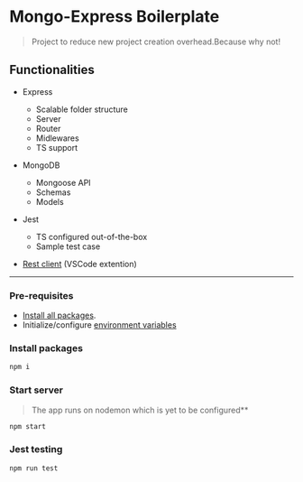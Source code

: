 # Mongo-Express Boilerplate

> Project to reduce new project creation overhead.Because why not!

## Functionalities

- Express
  - Scalable folder structure
  - Server
  - Router
  - Midlewares
  - TS support

- MongoDB
  - Mongoose API
  - Schemas
  - Models

- Jest
  - TS configured out-of-the-box
  - Sample test case  

- [Rest client](https://marketplace.visualstudio.com/items?itemName=humao.rest-client) (VSCode extention)

---

### Pre-requisites

- [Install all packages](#install-packages).
- Initialize/configure [environment variables](.env)

### Install packages

```bash
npm i
```

### Start server

> The app runs on nodemon which is yet to be configured**

```bash
npm start
```

### Jest testing

```
npm run test
```
